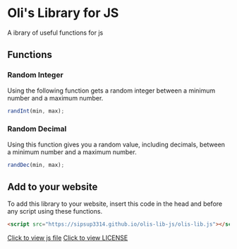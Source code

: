 # Oli's Library for JS
A ibrary of useful functions for js
## Functions
### Random Integer
Using the following function gets a random integer between a minimum number and a maximum number.
```js
randInt(min, max);
```

### Random Decimal
Using this function gives you a random value, including decimals, between a minimum number and a maximum number.
```js
randDec(min, max);
```
## Add to your website
To add this library to your website, insert this code in the head and before any script using these functions.
```html
<script src="https://sipsup3314.github.io/olis-lib-js/olis-lib.js"></script>
```
[Click to view js file](olis-lib.js)
[Click to view LICENSE](LICENSE)
